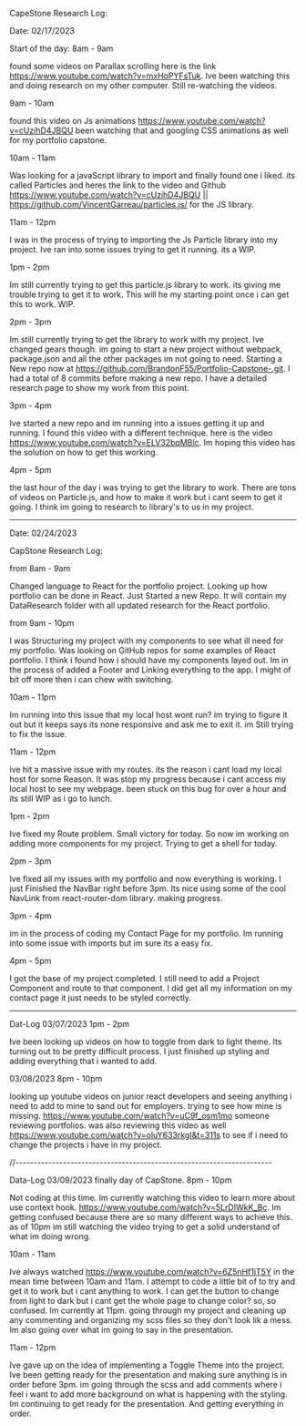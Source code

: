 CapeStone Research Log:

Date: 02/17/2023

Start of the day: 8am - 9am

found some videos on Parallax scrolling here is the link https://www.youtube.com/watch?v=mxHoPYFsTuk. Ive been watching this and doing research on my other computer. Still re-watching the videos.

9am - 10am

found this video on Js animations https://www.youtube.com/watch?v=cUzihD4JBQU been watching that and googling CSS animations as well for my portfolio capstone.

10am - 11am

Was looking for a javaScript library to import and finally found one i liked. its called Particles and heres the link to the video and Github https://www.youtube.com/watch?v=cUzihD4JBQU || https://github.com/VincentGarreau/particles.js/ for the JS library.

11am - 12pm

I was in the process of trying to importing the Js Particle library into my project. Ive ran into some issues trying to get it running. its a WIP.

1pm - 2pm

Im still currently trying to get this particle.js library to work. its giving me trouble trying to get it to work. This will he my starting point once i can get this to work. WIP.

2pm - 3pm

Im still currently trying to get the library to work with my project. Ive changed gears though. im going to start a new project without webpack, package.json and all the other packages im not going to need. Starting a New repo now at https://github.com/BrandonF55/Portfolio-Capstone-.git. I had a total of 8 commits before making a new repo. I have a detailed research page to show my work from this point.

3pm - 4pm

Ive started a new repo and im running into a issues getting it up and running. I found this video with a different technique. here is the video https://www.youtube.com/watch?v=ELV32bqMBlc. Im hoping this video has the solution on how to get this working.

4pm - 5pm

the last hour of the day i was trying to get the library to work. There are tons of videos on Particle.js, and how to make it work but i cant seem to get it going. I think im going to research to library's to us in my project.

_____________________________________________________________________________

 Date: 02/24/2023

CapStone Research Log:

from 8am - 9am

Changed language to React for the portfolio project. Looking up how portfolio can be done in React. Just Started a new Repo. It will contain my DataResearch folder with all updated research for the React portfolio.

from 9am - 10pm 

I was Structuring my project with my components to see what ill need for my portfolio. Was looking on GitHub repos for some examples of React portfolio. I think i found how i should have my components layed out. Im in the process of added a Footer and Linking everything to the app. I might of bit off more then i can chew with switching. 

10am - 11pm 

Im running into this issue that my local host wont run? im trying to figure it out but it keeps says its none responsive and ask me to exit it. im Still trying to fix the issue.

11am - 12pm 

ive hit a massive issue with my routes. its the reason i cant load my local host for some Reason. It was stop my progress because i cant access my local host to see my webpage. been stuck on this bug for over a hour and its still WIP as i go to lunch.


1pm - 2pm 

Ive fixed my Route problem. Small victory for today. So now im working on adding more components for my project. Trying to get a shell for today. 

2pm - 3pm 

Ive fixed all my issues with my portfolio and now everything is working.  I just Finished the NavBar right before 3pm. Its nice using some of the cool NavLink from react-router-dom library. making progress.

3pm - 4pm

im in the process of coding my Contact Page for my portfolio. Im running into some issue with imports but im sure its a easy fix. 

4pm - 5pm 

I got the base of my project completed. I still need to add a Project Component and route to that component. I did get all my information on my contact page it just needs to be styled correctly.

------------------------------------------------------------------ 
Dat-Log
03/07/2023
1pm - 2pm

Ive been looking up videos on how to toggle from dark to light theme. Its turning out to be pretty difficult process. I just finished up styling and adding everything that i wanted to add.

03/08/2023
8pm - 10pm 

looking up youtube videos on junior react developers and seeing anything i need to add to mine to sand out for employers.
trying to see how mine is missing. https://www.youtube.com/watch?v=uC9f_osm1mo someone reviewing portfolios.  was also reviewing this video as well https://www.youtube.com/watch?v=oluY633rkgI&t=311s to see if i need to change the projects i have in my project.

//----------------------------------------------------------------------

Data-Log
03/09/2023 finally day of CapStone.
8pm - 10pm

Not coding at this time. Im currently watching this video to learn more about use context hook. https://www.youtube.com/watch?v=5LrDIWkK_Bc. Im getting confused because there are so many different ways to achieve this. as of 10pm im still watching the video trying to get a solid understand of what im doing wrong.


10am - 11am

Ive always watched https://www.youtube.com/watch?v=6Z5nHf1jT5Y in the mean time between 10am and 11am. I attempt to code a little bit of to try and get it to work but i cant anything to work. I can get the button to change from light to dark but i cant get the whole page to change color? so, so confused. Im currently at 11pm. going through my project and cleaning up any commenting and organizing my scss files so they don't look lik a mess. Im also going over what im going to say in the presentation.


11am - 12pm

Ive gave up on the idea of implementing a Toggle Theme into the project. Ive been getting ready for the presentation and making sure anything is in order before 3pm. im going through the scss and add comments where i feel i want to add more background on what is happening with the styling. Im continuing to get ready for the presentation. And getting everything in order. 




